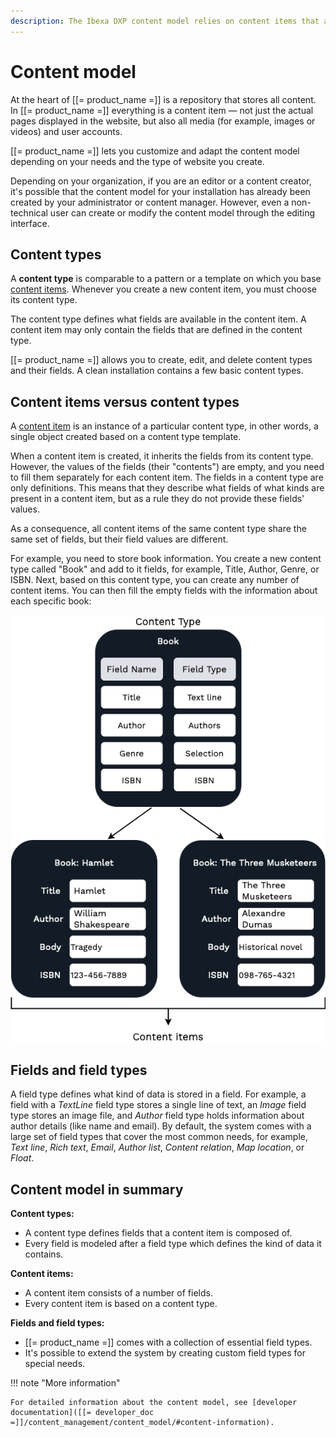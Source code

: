 ```yaml
---
description: The Ibexa DXP content model relies on content items that are based on predefined content types.
---
```


# Content model

At the heart of [[= product_name =]] is a repository that stores all content.
In [[= product_name =]] everything is a content item — not just the actual pages displayed in the website,
but also all media (for example, images or videos) and user accounts.

[[= product_name =]] lets you customize and adapt the content model depending on your needs and the type of website you create.

Depending on your organization, if you are an editor or a content creator,
it's possible that the content model for your installation has already been created by your administrator or content manager.
However, even a non-technical user can create or modify the content model through the editing interface.

## Content types

A **content type** is comparable to a pattern or a template on which you base [content items](content_items.md).
Whenever you create a new content item, you must choose its content type.

The content type defines what fields are available in the content item.
A content item may only contain the fields that are defined in the content type.

[[= product_name =]] allows you to create, edit, and delete content types and their fields.
A clean installation contains a few basic content types.

## Content items versus content types

A [content item](content_items.md) is an instance of a particular content type, in other words, a single object created based on a content type template.

When a content item is created, it inherits the fields from its content type.
However, the values of the fields (their "contents") are empty, and you need to fill them separately for each content item.
The fields in a content type are only definitions. This means that they describe what fields of what kinds are present in a content item, but as a rule they do not provide these fields' values.

As a consequence, all content items of the same content type share the same set of fields, but their field values are different.

For example, you need to store book information.
You create a new content type called "Book" and add to it fields, for example, Title, Author, Genre, or ISBN.
Next, based on this content type, you can create any number of content items.
You can then fill the empty fields with the information about each specific book:

![Content model diagram](img/content_model_diagram.png "Content model diagram")

## Fields and field types

A field type defines what kind of data is stored in a field.
For example, a field with a *TextLine* field type stores a single line of text, an *Image* field type stores an image file,
and *Author* field type holds information about author details (like name and email).
By default, the system comes with a large set of field types that cover the most common needs,
for example, *Text line*, *Rich text*, *Email*, *Author list*, *Content relation*, *Map location*, or *Float*.

## Content model in summary

**Content types:**

- A content type defines fields that a content item is composed of.
- Every field is modeled after a field type which defines the kind of data it contains.

**Content items:**

- A content item consists of a number of fields.
- Every content item is based on a content type.

**Fields and field types:**

- [[= product_name =]] comes with a collection of essential field types.
- It's possible to extend the system by creating custom field types for special needs.

!!! note "More information"

    For detailed information about the content model, see [developer documentation]([[= developer_doc =]]/content_management/content_model/#content-information).